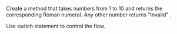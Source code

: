 Create a method that takes numbers from 1 to 10 and returns the corresponding Roman numeral.
Any other number returns "Invalid" .

Use switch statement to control the flow.